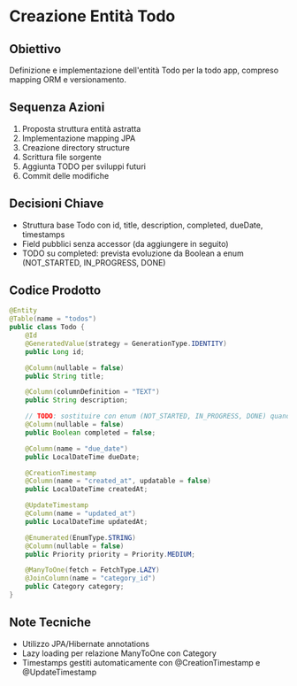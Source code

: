 # Creazione Entità Todo

## Obiettivo
Definizione e implementazione dell'entità Todo per la todo app, compreso mapping ORM e versionamento.

## Sequenza Azioni
1. Proposta struttura entità astratta
2. Implementazione mapping JPA
3. Creazione directory structure
4. Scrittura file sorgente
5. Aggiunta TODO per sviluppi futuri
6. Commit delle modifiche

## Decisioni Chiave
- Struttura base Todo con id, title, description, completed, dueDate, timestamps
- Field pubblici senza accessor (da aggiungere in seguito)
- TODO su completed: prevista evoluzione da Boolean a enum (NOT_STARTED, IN_PROGRESS, DONE)

## Codice Prodotto
```java
@Entity
@Table(name = "todos")
public class Todo {
    @Id
    @GeneratedValue(strategy = GenerationType.IDENTITY)
    public Long id;

    @Column(nullable = false)
    public String title;

    @Column(columnDefinition = "TEXT")
    public String description;

    // TODO: sostituire con enum (NOT_STARTED, IN_PROGRESS, DONE) quando necessario
    @Column(nullable = false)
    public Boolean completed = false;

    @Column(name = "due_date")
    public LocalDateTime dueDate;

    @CreationTimestamp
    @Column(name = "created_at", updatable = false)
    public LocalDateTime createdAt;

    @UpdateTimestamp
    @Column(name = "updated_at")
    public LocalDateTime updatedAt;

    @Enumerated(EnumType.STRING)
    @Column(nullable = false)
    public Priority priority = Priority.MEDIUM;

    @ManyToOne(fetch = FetchType.LAZY)
    @JoinColumn(name = "category_id")
    public Category category;
}
```

## Note Tecniche
- Utilizzo JPA/Hibernate annotations
- Lazy loading per relazione ManyToOne con Category 
- Timestamps gestiti automaticamente con @CreationTimestamp e @UpdateTimestamp